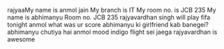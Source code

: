 rajyaaMy name is anmol jain
My branch is IT
My room no. is JCB 235
My name is abhimanyu
Room no. JCB 235
rajyavardhan singh will play fifa tonight
anmol what was ur score 
abhimanyu ki girlfriend kab banegei?
abhimanyu chutiya hai
anmol mood indigo flight sei jaega
rajyavardhan is awesome
